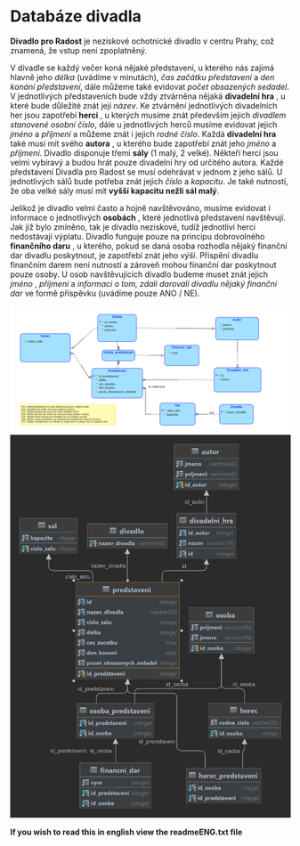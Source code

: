 # Databáze divadla

**Divadlo pro Radost** je neziskové ochotnické divadlo v centru Prahy, což znamená, že vstup není zpoplatněný.

V divadle se každý večer koná nějaké představení, u kterého nás zajímá hlavně jeho *délka* (uvádíme v minutách), *čas začátku představení* a *den konání představení*, dále můžeme také evidovat *počet obsazených sedadel*. V jednotlivých představeních bude vždy ztvárněna nějaká **divadelní hra** , u které bude důležité znát její *název*. Ke ztvárnění jednotlivých divadelních her jsou zapotřebí **herci** , u kterých musíme znát především jejich *divadlem stanovené osobní číslo*, dále u jednotlivých herců musíme evidovat jejich *jméno* a *příjmení* a můžeme znát i jejich *rodné číslo*. Každá **divadelní hra** také musí mít svého **autora** , u kterého bude zapotřebí znát jeho *jméno* a *příjmení*. Divadlo disponuje třemi **sály** (1 malý, 2 velké). Někteří herci jsou velmi vybíravý a budou hrát pouze divadelní hry od určitého autora. Každé představení Divadla pro Radost se musí odehrávat v jednom z jeho sálů. U jednotlivých sálů bude potřeba znát jejich *číslo* a *kapacitu*. Je také nutností, že oba velké sály musí mít **vyšší kapacitu nežli sál malý**.

Jelikož je divadlo velmi často a hojně navštěvováno, musíme evidovat i informace o jednotlivých **osobách** , které jednotlivá představení navštěvují. Jak již bylo zmíněno, tak je divadlo neziskové, tudíž jednotliví herci nedostávají výplatu. Divadlo funguje pouze na principu dobrovolného **finančního daru** , u kterého, pokud se daná osoba rozhodla nějaký finanční dar divadlu poskytnout, je zapotřebí znát jeho *výši*. Přispění divadlu finančním darem není nutností a zároveň mohou finanční dar poskytnout pouze osoby. U osob navštěvujících divadlo budeme muset znát jejich *jméno* , *příjmení* a *informaci o tom, zdali darovali divadlu nějaký finanční dar* ve formě příspěvku (uvádíme pouze ANO / NE).

![DB relation scheme](diagrams/diagram.png)
![DB relation scheme](diagrams/diagram_relation.jpg)

**If you wish to read this in english view the readmeENG.txt file**
